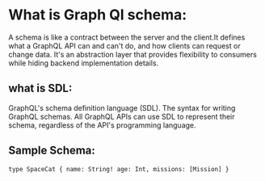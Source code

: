 # What is Graph Ql schema:
A schema is like a contract between the server and the client.It defines what a GraphQL API can and can't do, and how clients can request or change data. It's an abstraction layer that provides flexibility to consumers while hiding backend implementation details.

## what is SDL:
GraphQL's schema definition language (SDL). The syntax for writing GraphQL schemas. All GraphQL APIs can use SDL to represent their schema, regardless of the API's programming language.

## Sample Schema:
`type SpaceCat {
name: String!
age: Int,
missions: [Mission]
}`